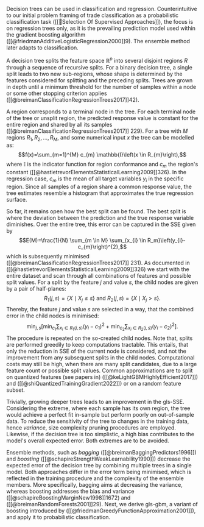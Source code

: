 
Decision trees can be used in classification and regression. Counterintuitive to our initial problem framing of trade classification as a probabilistic classification task ([[🍪Selection Of Supervised Approaches]]), the focus is on regression trees only, as it is the prevailing prediction model used within the gradient boosting algorithm ([[@friedmanAdditiveLogisticRegression2000]]9). The ensemble method later adapts to classification.

A decision tree splits the feature space $\mathbb{R}^p$ into several disjoint regions $R$ through a sequence of recursive splits. For a binary decision tree, a single split leads to two new sub-regions, whose shape is determined by the features considered for splitting and the preceding splits. Trees are grown in depth until a minimum threshold for the number of samples within a node or some other stopping criterion applies ([[@breimanClassificationRegressionTrees2017]]42). 

A region corresponds to a terminal node in the tree. For each terminal node of the tree or unsplit region, the predicted response value is constant for the entire region and shared by all its samples  ([[@breimanClassificationRegressionTrees2017]] 229). For a tree with $M$ regions $R_1, R_2,\ldots, R_M$,  and some numerical input $x$ the tree can be modelled as: $$f(x)=\sum_{m=1}^{M} c_{m} \mathbb{I}\left(x \in R_{m}\right),$$where $\mathbb{I}$ is the indicator function for region conformance and $c_m$  the region's constant ([[@hastietrevorElementsStatisticalLearning2009]]326). In the regression case, $c_m$ is the mean of all target variables $y_i$ in the specific region. Since all samples of a region share a common response value, the tree estimates resemble a histogram that approximates the true regression surface.

So far, it remains open how the best split can be found. The best split is where the deviation between the prediction and the true response variable diminishes. Over the entire tree, this error can be captured in the SSE given by $$E(M)=\frac{1}{N} \sum_{m \in M} \sum_{x_{i} \in R_m}\left(y_{i}-c_{m}\right)^{2},$$which is subsequently minimised ([[@breimanClassificationRegressionTrees2017]] 231). As documented in ([[@hastietrevorElementsStatisticalLearning2009]]326) we start with the entire dataset and scan through all combinations of features and possible split values. For a split by the feature $j$ and value $s$, the child nodes are given by a pair of half-planes:
$$
R_1(j, s)=\left\{X \mid X_j \leq s\right\} \text { and } R_2(j, s)=\left\{X \mid X_j>s\right\}.
$$
Thereby, the feature $j$ and value $s$ are selected in a way, that the combined error in the child nodes is minimised:
$$
\min _{j, s}\left[\min _{c_1} \sum_{x_i \in R_1(j, s)}\left(y_i-c_1\right)^2+\min _{c_2} \sum_{x_i \in R_2(j, s)}\left(y_i-c_2\right)^2\right].
$$
The procedure is repeated on the so-created child nodes. Note that, splits are performed greedily to keep computations tractable. This entails, that only the reduction in SSE of the current node is considered, and not the improvement from any subsequent splits in the child nodes. Computational costs may still be high, when there are many split candidates, due to a large feature count or possible split values. Common approximations are to split on quantized features (see papers in) ([[@keLightGBMHighlyEfficient2017]]) and ([[@shiQuantizedTrainingGradient2022]]) or on a random feature subset.

Trivially, growing deeper trees leads to an improvement in the gls-SSE. Considering the extreme, where each sample has its own region, the tree would achieve a perfect fit in-sample but perform poorly on out-of-sample data. To reduce the sensitivity of the tree to changes in the training data, hence *variance*, size complexity pruning procedures are employed. Likewise, if the decision tree is too simplistic, a high bias contributes to the model's overall expected error. Both extremes are to be avoided.

Ensemble methods, such as *bagging* ([[@breimanBaggingPredictors1996]]) and *boosting* ([[@schapireStrengthWeakLearnability1990]]) decrease the expected error of the decision tree by combining multiple trees in a single model. Both approaches differ in the error term being minimised, which is reflected in the training procedure and the complexity of the ensemble members. More specifically, bagging aims at decreasing the variance, whereas boosting addresses the bias and variance ([[@schapireBoostingMarginNew1998]]1672) and ([[@breimanRandomForests2001]]29). Next, we derive gls-gbm, a variant of boosting introduced by ([[@friedmanGreedyFunctionApproximation2001]]), and apply it to probabilistic classification.